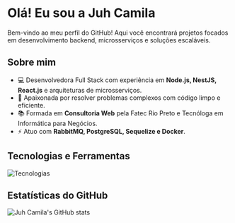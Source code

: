 # Olá! Eu sou a Juh Camila 

Bem-vindo ao meu perfil do GitHub! Aqui você encontrará projetos focados em desenvolvimento backend, microsserviços e soluções escaláveis.

## Sobre mim

- 💻 Desenvolvedora Full Stack com experiência em **Node.js, NestJS, React.js** e arquiteturas de microsserviços.
- 🔧 Apaixonada por resolver problemas complexos com código limpo e eficiente.
- 📚 Formada em **Consultoria Web** pela Fatec Rio Preto e Tecnóloga em Informática para Negócios.
- ⚡ Atuo com **RabbitMQ, PostgreSQL, Sequelize e Docker**.

## Tecnologias e Ferramentas

<img src="https://skillicons.dev/icons?i=ts,nodejs,nestjs,react,postgres,docker,redis,git,github,sequelize" alt="Tecnologias" />

## Estatísticas do GitHub

![Juh Camila's GitHub stats](https://github-readme-stats.vercel.app/api?username=juhcamila&show_icons=true&theme=radical)

